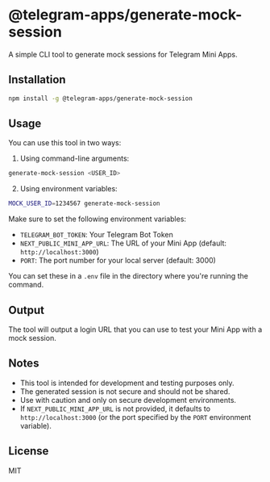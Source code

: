 # @telegram-apps/generate-mock-session

A simple CLI tool to generate mock sessions for Telegram Mini Apps.

## Installation

```bash
npm install -g @telegram-apps/generate-mock-session
```

## Usage

You can use this tool in two ways:

1. Using command-line arguments:
```bash
generate-mock-session <USER_ID>
```

2. Using environment variables:

```bash
MOCK_USER_ID=1234567 generate-mock-session
```

Make sure to set the following environment variables:

- `TELEGRAM_BOT_TOKEN`: Your Telegram Bot Token
- `NEXT_PUBLIC_MINI_APP_URL`: The URL of your Mini App (default: `http://localhost:3000`)
- `PORT`: The port number for your local server (default: 3000)

You can set these in a `.env` file in the directory where you're running the command.

## Output

The tool will output a login URL that you can use to test your Mini App with a mock session.

## Notes

- This tool is intended for development and testing purposes only.
- The generated session is not secure and should not be shared.
- Use with caution and only on secure development environments.
- If `NEXT_PUBLIC_MINI_APP_URL` is not provided, it defaults to `http://localhost:3000` (or the port specified by the `PORT` environment variable).

## License

MIT
